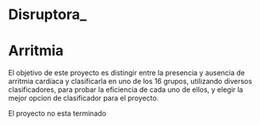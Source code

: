 # Disruptora_
# Arritmia
El objetivo de este proyecto es distingir entre la presencia y ausencia de arritmia cardíaca y clasificarla en uno de los 16 grupos,
utilizando diversos clasificadores, para probar la eficiencia de cada uno de ellos, y elegir la mejor opcion de clasificador para el 
proyecto.

El proyecto no esta terminado
